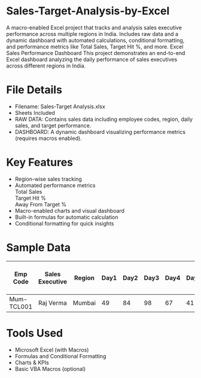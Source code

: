 # Sales-Target-Analysis-by-Excel
A macro-enabled Excel project that tracks and analysis sales executive performance across multiple regions in India. Includes raw data and a dynamic dashboard with automated calculations, conditional formatting, and performance metrics like Total Sales, Target Hit %, and more.
 Excel Sales Performance Dashboard
This project demonstrates an end-to-end Excel dashboard analyzing the daily performance of sales executives across different regions in India.

# File Details
- Filename: Sales-Target Analysis.xlsx
- Sheets Included
- RAW DATA: Contains sales data including employee codes, region, daily sales, and target performance.
- DASHBOARD: A dynamic dashboard visualizing performance metrics (requires macros enabled).

# Key Features
- Region-wise sales tracking
- Automated performance metrics <br />
   Total Sales <br />
   Target Hit % <br />
   Away From Target % <br />
- Macro-enabled charts and visual dashboard
- Built-in formulas for automatic calculation
- Conditional formatting for quick insights

# Sample Data
| Emp Code   | Sales Executive  | Region  | Day1 | Day2 | Day3 | Day4 | Day5 | Total Sales | Target | Target Hit % | Away From Target % |
|------------|------------------|---------|------|------|------|------|------|--------------|--------|----------------|----------------------|
| Mum-TCL001 | Raj Verma        | Mumbai  | 49   | 84   | 98   | 67   | 41   | 339          | 500    | 0.678         | 0.322                |

# Tools Used
- Microsoft Excel (with Macros)
- Formulas and Conditional Formatting
- Charts & KPIs
- Basic VBA Macros (optional)
